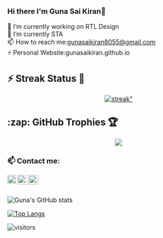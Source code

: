 ### Hi there I'm Guna Sai Kiran👋

<!--
**Gunasaikiran/Gunasaikiran** is a ✨ _special_ ✨ repository because its `README.md` (this file) appears on your GitHub profile.

Here are some ideas to get you started:
-->
🔭 I’m currently working on RTL Design<br>
🌱 I’m currently STA<br>
📫 How to reach me:gunasaikiran8055@gmail.com<br>
⚡ Personal Website:gunasaikiran.github.io
<!--👯 I’m looking to collaborate on ...
-🤔 I’m looking for help with ...
-💬 Ask me about ...

-😄 Pronouns: ...
⚡ Personal Website: ...
-->
<h2> ⚡ Streak Status 🤩</h2>
<p align="center">
    <a href="https://github.com/Gunasaikiran/github-readme-streak-stats">
        <img title="🔥 Get streak stats for your profile at git.io/streak-stats" alt=streak" src="https://github-readme-streak-stats.herokuapp.com/?user=Gunasaikiran&theme=black-ice&hide_border=true&stroke=0000&background=060A0CD0"/>
    </a>
</p>

<h2> :zap: GitHub Trophies 🏆</h2>

<p align="center">
  <a href="https://github.com/Gunasaikiran" target="_blank">
    <img src="https://github-profile-trophy.vercel.app/?username=Gunasaikiran&theme=gruvbox&layout=compact&title_color=00FF00"/>
  </a>
</p>

### 📫 Contact me: <br>
<a href="https://www.linkedin.com/in/guna-sai-kiran-b526a2220/">
  <img align="left" width="20px" src="https://cdn-icons-png.flaticon.com/512/174/174857.png"  />
</a>
<a href="https://twitter.com/GunaSaikiran04">
  <img align="left" width="22px" src="https://logodownload.org/wp-content/uploads/2014/09/twitter-logo-6.png" />
</a>
<a href="mailto:gunasaikiran8055@gmail.com">
  <img align="left" width="22px" src="https://cdn-icons-png.flaticon.com/512/281/281769.png" />
</a>


<br>
<br>

![Guna's GitHub stats](https://github-readme-stats.vercel.app/api?username=Gunasaikiran&show_icons=true&theme=tokyonight)

[![Top Langs](https://github-readme-stats.vercel.app/api/top-langs/?username=Gunasaikiran&&layout=compact&langs_count=5&theme=tokyonight)](https://github.com/anuraghazra/github-readme-stats)

![visitors](https://visitor-badge.laobi.icu/badge?page_id=Gunasaikiran.Gunasaikiran)
